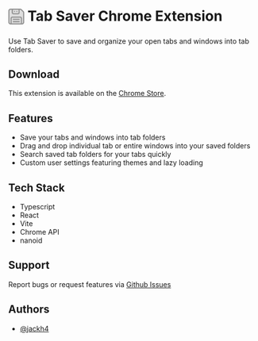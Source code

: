 # <sub><img src="/public/icons/icon128.png" width=32px height=32px></sub> Tab Saver Chrome Extension

Use Tab Saver to save and organize your open tabs and windows into tab folders.

## Download

This extension is available on the [Chrome Store](https://chromewebstore.google.com/detail/enkjjkfnpiodnniighibdjbnlppnfnde?utm_source=item-share-cb).

## Features

- Save your tabs and windows into tab folders
- Drag and drop individual tab or entire windows into your saved folders
- Search saved tab folders for your tabs quickly
- Custom user settings featuring themes and lazy loading

## Tech Stack

- Typescript
- React
- Vite
- Chrome API
- nanoid

## Support

Report bugs or request features via [Github Issues](https://github.com/jackh4/tab-saver/issues)

## Authors

- [@jackh4](https://www.github.com/jackh4)
